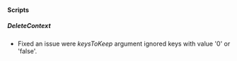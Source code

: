 
#### Scripts
##### DeleteContext
- Fixed an issue were *keysToKeep* argument ignored keys with value '0' or 'false'.
